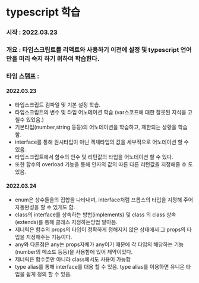 # typescript 학습

### 시작 : 2022.03.23

### 개요 : 타입스크립트를 리액트와 사용하기 이전에 설정 및 typescript 언어 만을 미리 숙지 하기 위하여 학습한다.

### 타임 스탬프 :

#### 2022.03.23

- 타입스크립트 컴파일 및 기본 설정 학습.
- 타입스크립트의 변수 및 타입 어노테이션 학습 (var스코프에 대한 잘못된 지식을 고칠수 있었음.)
- 기본타입(number,string 등등)의 어노테이션을 학습하고, 제한되는 상황을 학습함.
- interface를 통해 원시타입이 아닌 객체타입의 값을 세부적으로 어노테이션 할 수 있음.
- 타입스크립트에서 함수의 인수 및 리턴값의 타입을 어노테이션 할 수 있다.
- 또한 함수의 overload 기능을 통해 인자의 값의 따른 다른 리턴값을 지정해줄 수 도 있음.

#### 2022.03.24

- enum은 상수들을의 집합을 나타내며, interface처럼 프롭스의 타입을 지정해 주어 자동완성을 할 수 있게도 함.
- class의 interface를 상속하는 방법(implements) 및 class 의 class 상속(extends)를 통해 클래스 지정하는방법 알아봄.
- 제너릭은 함수의 props의 타입이 정확하게 정해지지 않은 상태에서 그 props의 타입을 지정해주는 기능이다.
- any와 다른점은 any는 props자체가 any이기 때문에 각 타입의 해당하는 기능(number의 메소드 등등)을 사용함에 있어 제약이있다.
- 제너릭은 함수뿐만 아니라 class에서도 사용이 가능함
- type alias를 통해 interface를 대용 할 수 있음. type alias를 이용하면 유니온 타입을 쉽게 정의 할 수 있음.
